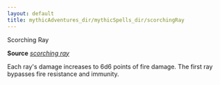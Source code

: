 ```yaml
---
layout: default
title: mythicAdventures_dir/mythicSpells_dir/scorchingRay
---
```

Scorching Ray

**Source** [_scorching ray_](spells_dir/scorchingRay#_scorching-ray)

Each ray's damage increases to 6d6 points of fire damage. The first ray bypasses fire resistance and immunity.

